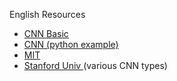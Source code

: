 English Resources
<ul>
  <li><a href = "https://www.youtube.com/watch?v=YRhxdVk_sIs " > CNN Basic </a></li>
  <li><a href = "https://www.youtube.com/watch?v=n2MxgXtSMBw" > CNN (python example) </a></li>
  <li><a href = "https://www.youtube.com/watch?v=iaSUYvmCekI" > MIT </a></li>
  <li><a href = "https://www.youtube.com/watch?v=DAOcjicFr1Y&t=4023s" > Stanford Univ </a> (various CNN types)</li>
</ul>
